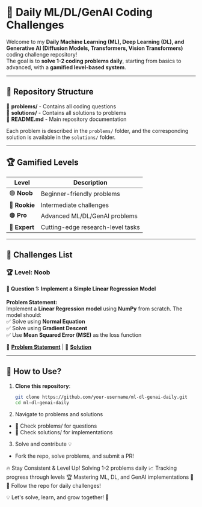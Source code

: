 # 🚀 Daily ML/DL/GenAI Coding Challenges  

Welcome to my **Daily Machine Learning (ML), Deep Learning (DL), and Generative AI (Diffusion Models, Transformers, Vision Transformers)** coding challenge repository!  
The goal is to **solve 1-2 coding problems daily**, starting from basics to advanced, with a **gamified level-based system**.

---

## 📂 Repository Structure  

📂 **problems/** - Contains all coding questions  
📂 **solutions/** - Contains all solutions to problems  
📜 **README.md** - Main repository documentation  

Each problem is described in the `problems/` folder, and the corresponding solution is available in the `solutions/` folder.

---

## 🏆 Gamified Levels  

| Level  | Description |
|--------|------------|
| 🟢 **Noob**   | Beginner-friendly problems |
| 🔵 **Rookie** | Intermediate challenges |
| 🟠 **Pro**    | Advanced ML/DL/GenAI problems |
| 🔴 **Expert** | Cutting-edge research-level tasks |

---

## 📌 Challenges List  

### 🏆 **Level: Noob**  
#### 📌 **Question 1: Implement a Simple Linear Regression Model**  
**Problem Statement:**  
Implement a **Linear Regression model** using **NumPy** from scratch. The model should:  
✅ Solve using **Normal Equation**  
✅ Solve using **Gradient Descent**  
✅ Use **Mean Squared Error (MSE)** as the loss function  

🔗 **[Problem Statement](problems/linear_regression.md)** | 📝 **[Solution](solutions/linear_regression.py)**  

---

## 🚀 How to Use?  
1. **Clone this repository**:  
   ```bash
   git clone https://github.com/your-username/ml-dl-genai-daily.git
   cd ml-dl-genai-daily
2. Navigate to problems and solutions
- 📂 Check problems/ for questions
- 📂 Check solutions/ for implementations

3. Solve and contribute 💡
- Fork the repo, solve problems, and submit a PR!


🔥 Stay Consistent & Level Up!
Solving 1-2 problems daily 📈
Tracking progress through levels 🏆
Mastering ML, DL, and GenAI implementations 🚀
🔹 Follow the repo for daily challenges!

💡 Let's solve, learn, and grow together! 🚀
  
